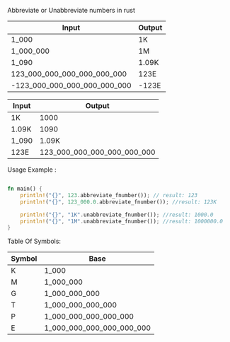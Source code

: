 Abbreviate or Unabbreviate numbers in rust


|     Input                   |    Output    |
|-----------------------------|--------------|
|         1_000               |     1K       |
|         1_000_000           |     1M       |
|         1_090               |     1.09K    |
| 123_000_000_000_000_000_000 |     123E     |
| -123_000_000_000_000_000_000 |     -123E     |



|     Input                   |    Output    |
|-----------------------------|--------------|
|         1K               |     1000       |
|         1.09K           |     1090      |
|         1_090               |     1.09K    |
|      123E     |123_000_000_000_000_000_000|


Usage Example :

```rust

fn main() {
    println!("{}", 123.abbreviate_fnumber()); // result: 123
    println!("{}", 123_000.0.abbreviate_fnumber()); //result: 123K

    println!("{}", "1K".unabbreviate_fnumber()); //result: 1000.0
    println!("{}", "1M".unabbreviate_fnumber()); //result: 1000000.0
}

```

Table Of Symbols:

|     Symbol                   |    Base    |
|-----------------------------|--------------|
|         K               |     1_000       |
|         M           |     1_000_000      |
|         G               |     1_000_000_000    |
|      T                 |  1_000_000_000_000 |
|      P                 |    1_000_000_000_000_000  |
|      E                 |      1_000_000_000_000_000_000   |

